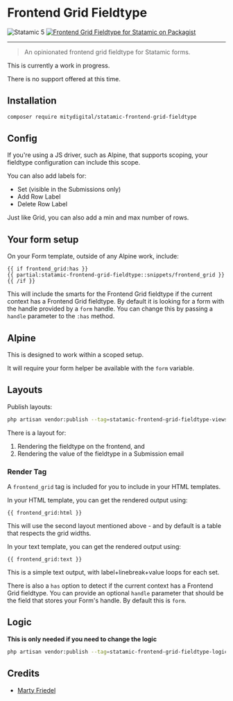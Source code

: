 # Frontend Grid Fieldtype

<!-- statamic:hide -->

![Statamic 5](https://img.shields.io/badge/Statamic-5.0-FF269E?style=for-the-badge&link=https://statamic.com)
[![Frontend Grid Fieldtype for Statamic on Packagist](https://img.shields.io/packagist/v/mitydigital/statamic-variable-number-fieldtype?style=for-the-badge)](https://packagist.org/packages/mitydigital/statamic-frontend-grid-fieldtype/stats)

---

<!-- /statamic:hide -->

> An opinionated frontend grid fieldtype for Statamic forms.

This is currently a work in progress.

There is no support offered at this time.

## Installation
```bash
composer require mitydigital/statamic-frontend-grid-fieldtype
```

## Config

If you're using a JS driver, such as Alpine, that supports scoping, your fieldtype
configuration can include this scope.

You can also add labels for:
- Set (visible in the Submissions only)
- Add Row Label
- Delete Row Label

Just like Grid, you can also add a min and max number of rows.

## Your form setup

On your Form template, outside of any Alpine work, include:

```antlers
{{ if frontend_grid:has }}
{{ partial:statamic-frontend-grid-fieldtype::snippets/frontend_grid }}
{{ /if }}
```

This will include the smarts for the Frontend Grid fieldtype if the current context
has a Frontend Grid fieldtype. By default it is looking for a form with the handle
provided by a `form` handle. You can change this by passing a `handle` parameter to 
the `:has` method.

## Alpine

This is designed to work within a scoped setup.

It will require your form helper be available with the `form` variable.

## Layouts

Publish layouts:
```bash
php artisan vendor:publish --tag=statamic-frontend-grid-fieldtype-views
```

There is a layout for:
1. Rendering the fieldtype on the frontend, and
2. Rendering the value of the fieldtype in a Submission email

### Render Tag

A `frontend_grid` tag is included for you to include in your HTML templates.

In your HTML template, you can get the rendered output using:
```antlers
{{ frontend_grid:html }}
```

This will use the second layout mentioned above - and by default is a table that 
respects the grid widths.

In your text template, you can get the rendered output using:
```antlers
{{ frontend_grid:text }}
```

This is a simple text output, with label+linebreak+value loops for each set.

There is also a `has` option to detect if the current context has a Frontend Grid fieldtype.
You can provide an optional `handle` parameter that should be the field that stores your Form's
handle. By default this is `form`.

## Logic

**This is only needed if you need to change the logic**
```bash
php artisan vendor:publish --tag=statamic-frontend-grid-fieldtype-logic
```

## Credits

- [Marty Friedel](https://github.com/martyf)
